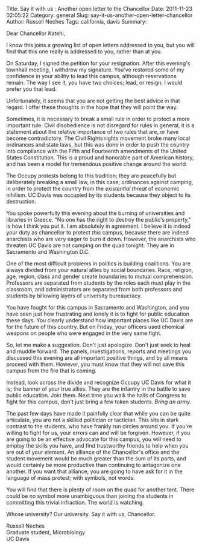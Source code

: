 Title: Say it with us : Another open letter to the Chancellor
Date: 2011-11-23 02:05:22
Category: general
Slug: say-it-us-another-open-letter-chancellor
Author: Russell Neches
Tags: california, davis
Summary: 


Dear Chancellor Katehi,

I know this joins a growing list of open letters addressed to you, but
you will find that this one really is addressed to you, rather than at
you.

On Saturday, I signed the petition for your resignation. After this
evening's townhall meeting, I withdrew my signature. You've restored
some of my confidence in your ability to lead this campus, although
reservations remain. The way I see it, you have two choices; lead, or
resign. I would prefer you that lead.

Unfortunately, it seems that you are not getting the best advice in that
regard. I offer these thoughts in the hope that they will point the way.

Sometimes, it is necessary to break a small rule in order to protect a
more important rule. Civil disobedience is not disregard for rules in
general; it is a statement about the relative importance of two rules
that are, or have become contradictory. The Civil Rights rights movement
broke many local ordinances and state laws, but this was done in order
to push the country into compliance with the Fifth and Fourteenth
amendments of the United States Constitution. This is a proud and
honorable part of American history, and has been a model for tremendous
positive change around the world.

The Occupy protests belong to this tradition; they are peacefully but
deliberately breaking a small law, in this case, ordinances against
camping, in order to protect the country from the *existential threat*
of economic nihilism. UC Davis was occupied by its students because they
object to its destruction.

You spoke powerfully this evening about the burning of universities and
libraries in Greece. "No one has the right to destroy the public's
property," is how I think you put it. I am absolutely in agreement. I
believe it is indeed your duty as chancellor to protect *this* campus,
because there are indeed anarchists who are very eager to burn it down.
However, the anarchists who threaten UC Davis are not camping on the
quad tonight. They are in Sacramento and Washington D.C.

One of the most difficult problems in politics is building coalitions.
You are always divided from your natural allies by social boundaries.
Race, religion, age, region, class and gender create boundaries to
mutual comprehension. Professors are separated from students by the
roles each must play in the classroom, and administrators are separated
from both professors and students by billowing layers of university
bureaucracy.

You have fought for this campus in Sacramento and Washington, and you
have seen just how frustrating and lonely it is to fight for public
education these days. You clearly understand how important places like
UC Davis are for the future of this country. But on Friday, your
officers used chemical weapons on people who were engaged in the very
same fight.

So, let me make a suggestion. Don't just apologize. Don't just seek to
heal and muddle forward. The panels, investigations, reports and
meetings you discussed this evening are all important positive things,
and by all means proceed with them. However, you must know that they
will not save this campus from the fire that is coming.

Instead, look across the divide and recognize Occupy UC Davis for what
it is; the banner of your true allies. They are the infantry in the
battle to save public education. Join them. Next time you walk the halls
of Congress to fight for this campus, don't just bring a few token
students. *Bring an army.*

The past few days have made it painfully clear that while you can be
quite articulate, you are not a skilled politician or tactician. This
sits in stark contrast to the students, who have frankly run circles
around you. If you're willing to fight for us, your errors can and will
be forgiven. However, if you are going to be an effective advocate for
this campus, you will need to employ the skills you have, and find
trustworthy friends to help when you are out of your element. An
alliance of the Chancellor's office and the student movement would be
much greater than the sum of its parts, and would certainly be more
productive than continuing to antagonize one another. If you want that
alliance, you are going to have ask for it in the language of mass
protest; with symbols, not words.

You will find that there is plenty of room on the quad for another tent.
There could be no symbol more unambiguous than joining the students in
committing this trivial infraction. The world is watching.

Whose university? Our university. Say it with us, Chancellor.

Russell Neches\
 Graduate student, Microbiology\
 UC Davis
